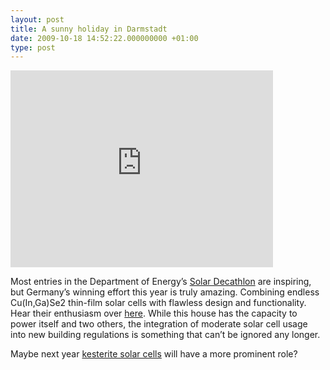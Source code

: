 ```yaml
---
layout: post
title: A sunny holiday in Darmstadt
date: 2009-10-18 14:52:22.000000000 +01:00
type: post
---
```


<iframe width="420" height="315" src="https://www.youtube.com/watch?v=4KSzjrrxP-Y" frameborder="0" allowfullscreen></iframe>
	
<p>Most entries in the Department of Energy’s <a title="http://www.solardecathlon.org/" href="http://www.solardecathlon.org/">Solar Decathlon</a> are inspiring, but Germany’s winning effort this year is truly amazing. Combining endless Cu(In,Ga)Se2 thin-film solar cells with flawless design and functionality. Hear their enthusiasm over <a title="http://www.youtube.com/watch?v=4KSzjrrxP-Y" href="http://www.youtube.com/watch?v=4KSzjrrxP-Y">here</a>. While this house has the capacity to power itself and two others, the integration of moderate solar cell usage into new building regulations is something that can’t be ignored any longer.</p>
<p>Maybe next year <a href="http://onlinelibrary.wiley.com/doi/10.1002/aenm.201100630/abstract">kesterite solar cells</a> will have a more prominent role?</p>